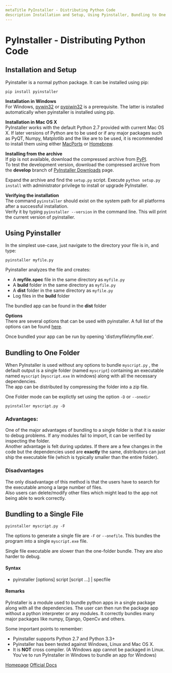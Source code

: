 ```yaml
---
metaTitle PyInstaller - Distributing Python Code
description Installation and Setup, Using Pyinstaller, Bundling to One Folder, Bundling to a Single File
---
```


# PyInstaller - Distributing Python Code



## Installation and Setup


Pyinstaller is a normal python package. It can be installed using pip:

```
pip install pyinstaller

```

**Installation in Windows**<br />
For Windows, [pywin32](http://sourceforge.net/projects/pywin32/files/) or [pypiwin32](https://pypi.python.org/pypi/pypiwin32/219) is a prerequisite. The latter is installed automatically when pyinstaller is installed using pip.

**Installation in Mac OS X**<br />
PyInstaller works with the default Python 2.7 provided with current Mac OS X. If later versions of Python are to be used or if any major packages such as PyQT, Numpy, Matplotlib and the like are to be used, it is recommended to install them using either [MacPorts](https://www.macports.org/) or [Homebrew](http://brew.sh/).

**Installing from the archive**<br />
If pip is not available, download the compressed archive from [PyPI](https://pypi.python.org/pypi/PyInstaller/).<br />
To test the development version, download the compressed archive from the **develop** branch of [PyInstaller Downloads](https://github.com/pyinstaller/pyinstaller/releases) page.

Expand the archive and find the `setup.py` script. Execute `python setup.py install` with administrator privilege to install or upgrade PyInstaller.

**Verifying the installation**<br />
The command `pyinstaller` should exist on the system path for all platforms after a successful installation.<br />
Verify it by typing `pyinstaller --version` in the command line. This will print the current version of pyinstaller.



## Using Pyinstaller


In the simplest use-case, just navigate to the directory your file is in, and type:

`pyinstaller myfile.py`

Pyinstaller analyzes the file and creates:

- A **myfile.spec** file in the same directory as `myfile.py`
- A **build** folder in the same directory as `myfile.py`
- A **dist** folder in the same directory as `myfile.py`
- Log files in the **build** folder

The bundled app can be found in the **dist** folder

**Options**<br />
There are several options that can be used with pyinstaller. A full list of the options can be found [here](https://pythonhosted.org/PyInstaller/usage.html#options).

Once bundled your app can be run by opening 'dist\myfile\myfile.exe'.



## Bundling to One Folder


When PyInstaller is used without any options to bundle `myscript.py` , the default output is a single folder (named `myscript`) containing an executable named `myscript` (`myscript.exe` in windows) along with all the necessary dependencies.<br />
The app can be distributed by compressing the folder into a zip file.

One Folder mode can be explictly set using the option `-D` or `--onedir`

`pyinstaller myscript.py -D`

### Advantages:

One of the major advantages of bundling to a single folder is that it is easier to debug problems. If any modules fail to import, it can be verified by inspecting the folder.<br />
Another advantage is felt during updates. If there are a few changes in the code but the dependencies used are **exactly**  the same, distributors can just ship the executable file (which is typically smaller than the entire folder).

### Disadvantages

The only disadvantage of this method is that the users have to search for the executable among a large number of files.<br />
Also users can delete/modify other files which might lead to the app not being able to work correctly.



## Bundling to a Single File


`pyinstaller myscript.py -F`

The options to generate a single file are `-F` or `--onefile`. This bundles the program into a single `myscript.exe` file.

Single file executable are slower than the one-folder bundle. They are also harder to debug.



#### Syntax


- pyinstaller [options] script [script ...] | specfile



#### Remarks


PyInstaller is a module used to bundle python apps in a single package along with all the dependencies. The user can then run the package app without a python interpreter or any modules. It correctly bundles many major packages like numpy, Django, OpenCv and others.

Some important points to remember:

- Pyinstaller supports Python 2.7 and Python 3.3+
- Pyinstaller has been tested against Windows, Linux and Mac OS X.
- It is **NOT** cross compiler. (A Windows app cannot be packaged in Linux. You've to run PyInstaller in Windows to bundle an app for Windows)

[Homepage](http://www.pyinstaller.org)
[Official Docs](https://pythonhosted.org/PyInstaller/)

